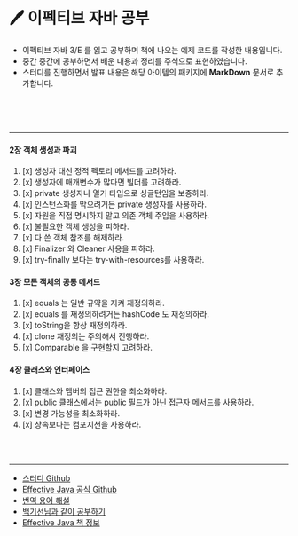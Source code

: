 # 🖊 이펙티브 자바 공부
 - 이펙티브 자바 3/E 를 읽고 공부하며 책에 나오는 예제 코드를 작성한 내용입니다.
 - 중간 중간에 공부하면서 배운 내용과 정리를 주석으로 표현하였습니다.
 - 스터디를 진행하면서  발표 내용은 해당 아이템의 패키지에 __MarkDown__ 문서로 추가합니다.

<br>
<br>
<br>

---
#### 2장 객체 생성과 파괴
1. [x] 생성자 대신 정적 펙토리 메서드를 고려하라.  
1. [x] 생성자에 매개변수가 많다면 빌더를 고려하라.  
1. [x] private 생성자나 열거 타입으로 싱글턴임을 보증하라.  
1. [x] 인스턴스화를 막으려거든 private 생성자를 사용하라.  
1. [x] 자원을 직접 명시하지 말고 의존 객체 주입을 사용하라.
1. [x] 불필요한 객체 생성을 피하라.
1. [x] 다 쓴 객체 참조를 해제하라.
1. [x] Finalizer 와 Cleaner 사용을 피하라.
1. [x] try-finally 보다는 try-with-resources를 사용하라.

#### 3장 모든 객체의 공통 메서드
1. [x] equals 는 일반 규약을 지켜 재정의하라.
1. [x] equals 를 재정의하려거든 hashCode 도 재정의하라.
1. [x] toString을 항상 재정의하라.
1. [x] clone 재정의는 주의해서 진행하라.
1. [x] Comparable 을 구현할지 고려하라.

#### 4장 클래스와 인터페이스
1. [x] 클래스와 멤버의 접근 권한을 최소화하라.
1. [x] public 클래스에서는 public 필드가 아닌 접근자 메서드를 사용하라.
1. [x] 변경 가능성을 최소화하라.
1. [x] 상속보다는 컴포지션을 사용하라.
<br>
<br>

---

 - [스터디 Github](https://github.com/Blog-Posting/book-effective-java)  
 - [Effective Java 공식 Github](https://github.com/WegraLee/effective-java-3e-source-code)  
 - [번역 용어 해설](https://github.com/WegraLee/effective-java-3e-source-code)
 - [백기선님과 같이 공부하기](http://bit.ly/2Lu4BGi)
 - [Effective Java 책 정보](https://www.aladin.co.kr/shop/wproduct.aspx?ItemId=171196410)